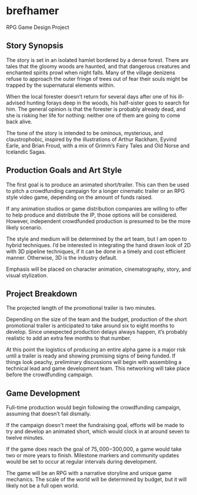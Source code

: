 # brefhamer
RPG Game Design Project

## Story Synopsis
The story is set in an isolated hamlet bordered by a dense forest.  There are tales that the gloomy woods are haunted, and that dangerous creatures and enchanted spirits prowl when night falls.   Many of the village denizens refuse to approach the outer fringe of trees out of fear their souls might be trapped by the supernatural elements within.  

When the local forester doesn’t return for several days after one of his ill-advised hunting forays deep in the woods, his half-sister goes to search for him.  The general opinion is that the forester is probably already dead, and she is risking her life for nothing: neither one of them are going to come back alive.

The tone of the story is intended to be ominous, mysterious, and claustrophobic, inspired by the illustrations of Arthur Rackham, Eyvind Earle, and Brian Froud, with a mix of Grimm’s Fairy Tales and Old Norse and Icelandic Sagas.  

## Production Goals and Art Style
The first goal is to produce an animated short/trailer.  This can then be used to pitch a crowdfunding campaign for a longer cinematic trailer or an RPG style video game, depending on the amount of funds raised. 

If any animation studios or game distribution companies are willing to offer to help produce and distribute the IP, those options will be considered.  However, independent crowdfunded production is presumed to be the more likely scenario.

The style and medium will be determined by the art team, but I am open to hybrid techniques.  I’d be interested in integrating the hand drawn look of 2D with 3D pipeline techniques, if it can be done in a timely and cost efficient manner.  Otherwise, 3D is the industry default.

Emphasis will be placed on character animation, cinematography, story, and visual stylization.

## Project Breakdown
The projected length of the promotional trailer is two minutes.

Depending on the size of the team and the budget, production of the short promotional trailer is anticipated to take around six to eight months to develop. Since unexpected production delays always happen, it’s probably realistic to add an extra few months to that number.

At this point the logistics of producing an entire alpha game is a major risk until a trailer is ready and showing promising signs of being funded.  If things look peachy, preliminary discussions will begin with assembling a technical lead and game development team.  This networking will take place before the crowdfunding campaign.

## Game Development
Full-time production would begin following the crowdfunding campaign, assuming that doesn’t fail dismally.

If the campaign doesn't meet the fundraising goal, efforts will be made to try and develop an animated short, which would clock in at around seven to twelve minutes.  

If the game does reach the goal of $75,000-$300,000, a game would take two or more years to finish. Milestone markers and community updates would be set to occur at regular intervals during development.

The game will be an RPG with a narrative storyline and unique game mechanics.  The scale of the world will be determined by budget, but it will likely not be a full open world.



